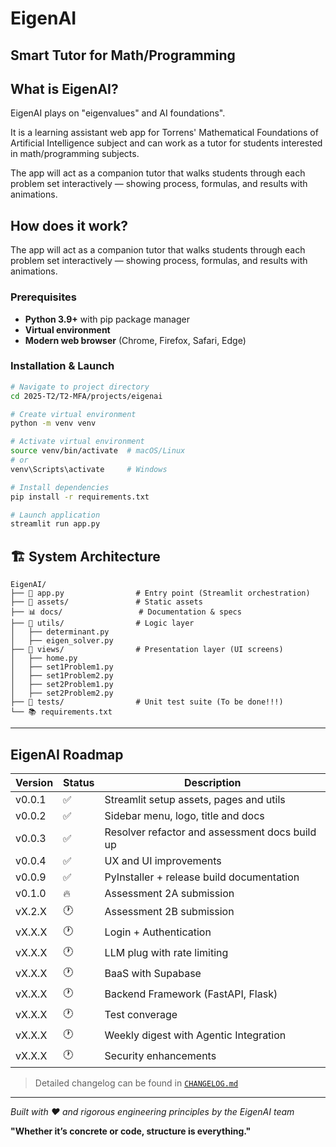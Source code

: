 # EigenAI 
## Smart Tutor for Math/Programming

## What is EigenAI?

EigenAI plays on "eigenvalues" and AI foundations".

It is a learning assistant web app for Torrens' Mathematical Foundations of Artificial Intelligence subject and can work as a tutor for students interested in math/programming subjects.

The app will act as a companion tutor that walks students through each problem set interactively — showing process, formulas, and results with animations.

## How does it work?

The app will act as a companion tutor that walks students through each problem set interactively — showing process, formulas, and results with animations.

### Prerequisites
- **Python 3.9+** with pip package manager
- **Virtual environment** 
- **Modern web browser** (Chrome, Firefox, Safari, Edge)

### Installation & Launch
```bash
# Navigate to project directory
cd 2025-T2/T2-MFA/projects/eigenai

# Create virtual environment
python -m venv venv

# Activate virtual environment
source venv/bin/activate  # macOS/Linux
# or
venv\Scripts\activate     # Windows

# Install dependencies
pip install -r requirements.txt

# Launch application
streamlit run app.py
```

## 🏗️ System Architecture

```text
EigenAI/
├── 🚀 app.py                # Entry point (Streamlit orchestration)
├── 📁 assets/               # Static assets
├── 📊 docs/                 # Documentation & specs
├── 🧳 utils/                # Logic layer 
│   ├── determinant.py
│   ├── eigen_solver.py
├── 📱 views/                # Presentation layer (UI screens)
│   ├── home.py
│   ├── set1Problem1.py
│   ├── set1Problem2.py
│   ├── set2Problem1.py
│   ├── set2Problem2.py
├── 🧪 tests/                # Unit test suite (To be done!!!)
└── 📚 requirements.txt
```

---

## EigenAI Roadmap

| Version | Status | Description |
| --- | - | --------- |
| v0.0.1 | ✅ | Streamlit setup assets, pages and utils |
| v0.0.2 | ✅ | Sidebar menu, logo, title and docs |
| v0.0.3 | ✅ | Resolver refactor and assessment docs build up |
| v0.0.4 | ✅ | UX and UI improvements |
| v0.0.9 | ✅ | PyInstaller + release build documentation |
| v0.1.0 | 🔥 | Assessment 2A submission |
| vX.2.X | 🕐 | Assessment 2B submission |
| vX.X.X | 🕐 | Login + Authentication |
| vX.X.X | 🕐 | LLM plug with rate limiting |
| vX.X.X | 🕐 | BaaS with Supabase |
| vX.X.X | 🕐 | Backend Framework (FastAPI, Flask) |
| vX.X.X | 🕐 | Test converage |
| vX.X.X | 🕐 | Weekly digest with Agentic Integration |
| vX.X.X | 🕐 | Security enhancements |


> Detailed changelog can be found in [`CHANGELOG.md`](2025-T2/T2-MFA/projects/eigenai/docs/changelog.md)

---

*Built with ❤️ and rigorous engineering principles by the EigenAI team*

**"Whether it’s concrete or code, structure is everything."**